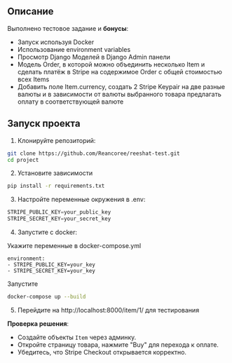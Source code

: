 ## Описание

Выполнено тестовое задание и **бонусы**:

- Запуск используя Docker
- Использование environment variables
- Просмотр Django Моделей в Django Admin панели
- Модель Order, в которой можно объединить несколько Item и сделать платёж в Stripe на содержимое Order c общей стоимостью всех Items
- Добавить поле Item.currency, создать 2 Stripe Keypair на две разные валюты и в зависимости от валюты выбранного товара предлагать оплату в соответствующей валюте


## Запуск проекта

1. Клонируйте репозиторий:
```bash
git clone https://github.com/Reancoree/reeshat-test.git
cd project
```
2. Установите зависимости
```bash
pip install -r requirements.txt
```
3. Настройте переменные окружения в .env:
```python
STRIPE_PUBLIC_KEY=your_public_key
STRIPE_SECRET_KEY=your_secret_key
```
4. Запустите с docker:

Укажите переменные в docker-compose.yml
```
environment:
- STRIPE_PUBLIC_KEY=your_key
- STRIPE_SECRET_KEY=your_key
```
Запустите
```bash
docker-compose up --build
```
5. Перейдите на http://localhost:8000/item/1/ для тестирования

**Проверка решения**: 
- Создайте объекты `Item` через админку.
- Откройте страницу товара, нажмите "Buy" для перехода к оплате.
- Убедитесь, что Stripe Checkout открывается корректно.
